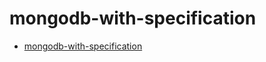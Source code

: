 # mongodb-with-specification
- [mongodb-with-specification](src/test/java/org/example/mongodb/with/spec/api/UserControllerTest.java)